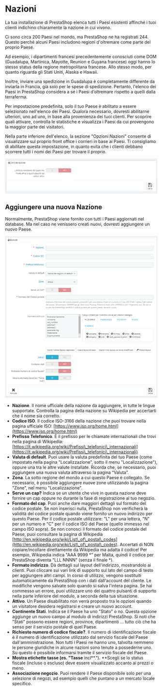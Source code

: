 # Nazioni

La tua installazione di PrestaShop elenca tutti i Paesi esistenti affinché i tuoi clienti indichino chiaramente la nazione in cui vivono.

Ci sono circa 200 Paesi nel mondo, ma PrestaShop ne ha registrati 244. Questo perché alcuni Paesi includono regioni d'oltremare come parte del proprio Paese.

Ad esempio, i dipartimenti francesi precedentemente conosciuti come DOM (Guadalupa, Martinica, Mayotte, Reunion e Guyana francese) oggi hanno lo stesso status della regione metropolitana francese. Allo stesso modo, per quanto riguarda gli Stati Uniti, Alaska e Hawaii.

Inoltre, inviare una spedizione in Guadalupa è completamente differente da inviarla in Francia, già solo per le spese di spedizione. Pertanto, l'elenco dei Paesi in PrestaShop considera a sé i Paesi d’oltremare rispetto a quelli dalla terraferma.

Per impostazione predefinita, solo il tuo Paese è abilitato a essere selezionato nell'elenco dei Paesi. Qualora necessario, dovresti abilitarne ulteriori, uno ad uno, in base alla provenienza dei tuoi clienti. Per scoprire quali attivare, controlla le statistiche e visualizza i Paesi da cui provengono la maggior parte dei visitatori.

Nella parte inferiore dell'elenco, la sezione "Opzioni Nazioni" consente di visualizzare sul proprio front office i corrieri in base ai Paesi. Ti consigliamo di abilitare questa impostazione, in quanto evita che i clienti debbano scorrere tutti i nomi dei Paesi per trovare il proprio.

![](../../../../.gitbook/assets/54267159.png)

## Aggiungere una nuova Nazione <a href="nazioni-aggiungereunanuovanazione" id="nazioni-aggiungereunanuovanazione"></a>

Normalmente, PrestaShop viene fornito con tutti i Paesi aggiornati nel database. Ma nel caso ne venissero creati nuovi, dovresti aggiungere un nuovo Paese.

![](../../../../.gitbook/assets/54267160.png)

* **Nazione**. Il nome ufficiale della nazione da aggiungere, in tutte le lingue supportate. Controlla la pagina della nazione su Wikipedia per accertarti che il nome sia corretto.&#x20;
* **Codice ISO**. Il codice ISO-3166 della nazione che puoi trovare nella pagina ufficiale ISO: [https://www.iso.org/home.html](https://www.iso.org/home.html)
* **Prefisso Telefonico**. È il prefisso per le chiamate internazionali che trovi nella pagina di Wikipedia: [https://it.wikipedia.org/wiki/Prefissi\_telefonici\_internazionali](https://it.wikipedia.org/wiki/Prefissi\_telefonici\_internazionali)
* **Valuta di default**. Puoi usare la valuta predefinita del tuo Paese (come impostato nella pagina "Localizzazione", sotto il menu "Localizzazione"), oppure una tra le altre valute installate. Ricorda che, se necessario, puoi aggiungere una nuova valuta attraverso la pagina “Valuta”.
* **Zona**. La sotto regione del mondo a cui questo Paese è collegato. Se necessario, è possibile aggiungere nuove zone utilizzando la pagina "Zone", nel menu "Localizzazione".
* **Serve un cap?** Indica se un utente che vive in questa nazione deve fornire un cap oppure no durante la fase di registrazione al tuo negozio.&#x20;
* **Formato del cap**. Puoi anche dare maggiori dettagli sul formato del codice postale. Se non inserisci nulla, PrestaShop non verificherà la validità del codice postale quando viene fornito un nuovo indirizzo per questo Paese. Per il codice postale utilizzare: "L" per una lettera, "N" per un numero e "C" per il codice ISO del Paese (quello immesso nel campo ISO sopra). Se non conosci il formato del codice postale del Paese, puoi consultare la pagina di Wikipedia [http://en.wikipedia.org/wiki/List\_of\_postal\_codes](http://en.wikipedia.org/wiki/List\_of\_postal\_codes). Accertati di NON copiare/incollare direttamente da Wikipedia ma adatta il codice! Per esempio, Wikipedia indica "AAA 9999 \*" per Malta, quindi il codice per PrestaShop diventa "LLL NNNN" (senza il finale \*).
* **Formato indirizzo**. Dà dettagli sul layout dell'indirizzo, mostrandolo ai clienti. Puoi cliccare sui vari link di supporto sul lato del campo di testo per aggiungere altri campi. In corso di utilizzo, vengono sostituiti automaticamente da PrestaShop con i dati dall'account del cliente. Le modifiche vengono salvate solo quando si salva l'intera pagina. Se hai commesso un errore, puoi utilizzare uno dei quattro pulsanti di supporto nella parte inferiore del modulo, a seconda della tua situazione.
* **Attivo**. Un Paese disabilitato non verrà proposto tra le opzioni quando un visitatore desidera registrarsi e creare un nuovo account.
* **Continente Stati**. Indica se il Paese ha uno "Stato" o no. Questa opzione aggiunge un nuovo campo al modulo di indirizzi PrestaShop. Si noti che "Stati" possono essere regioni, province, dipartimenti ... tutto ciò che ha senso per il servizio postale di quel Paese.
* **Richiesto numero di codice fiscale?**. Il numero di identificazione fiscale è il numero di identificazione utilizzato dal servizio fiscale del Paese dall'amministrazione. Non tutti i Paesi ne hanno uno, talvolta nemmeno le persone giuridiche in alcune nazioni sono tenute a possederne uno. Su questo è possibile informarsi tramite il servizio fiscale del Paese.
* **Mostra etichette tasse (es. "Tasse** incl**.")**.** **Scegli se lo status fiscale (incluso o escluso) deve essere visualizzato accanto ai prezzi o meno.
* **Associazione negozio**. Puoi rendere il Paese disponibile solo per una selezione di negozi, ad esempio quelli che puntano a un mercato locale specifico.
